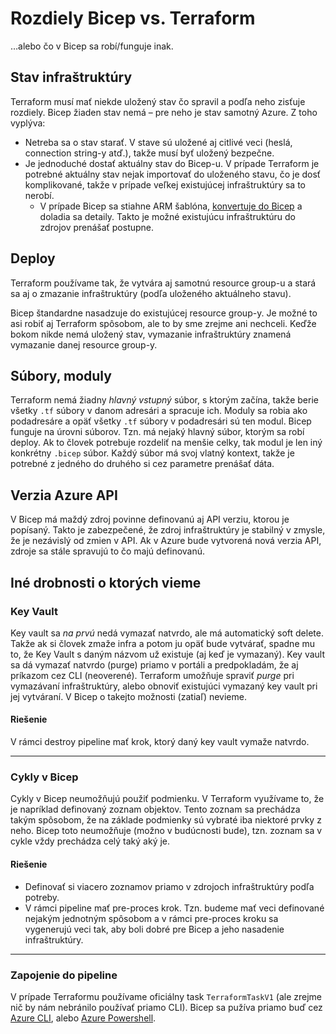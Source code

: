 # Rozdiely Bicep vs. Terraform

…alebo čo v Bicep sa robí/funguje inak.

## Stav infraštruktúry

Terraform musí mať niekde uložený stav čo spravil a podľa neho zisťuje rozdiely.
Bicep žiaden stav nemá – pre neho je stav samotný Azure. Z toho vyplýva:

- Netreba sa o stav starať. V stave sú uložené aj citlivé veci (heslá, connection string-y atď.), takže musí byť uložený bezpečne.
- Je jednoduché dostať aktuálny stav do Bicep-u. V prípade Terraform je potrebné aktuálny stav nejak importovať do uloženého
  stavu, čo je dosť komplikované, takže v prípade veľkej existujúcej infraštruktúry sa to nerobí.
  - V prípade Bicep sa stiahne ARM šablóna, [konvertuje do Bicep](https://bicepdemo.z22.web.core.windows.net) a doladia sa detaily.
Takto je možné existujúcu infraštruktúru do zdrojov prenášať postupne.

## Deploy

Terraform používame tak, že vytvára aj samotnú resource group-u a stará sa aj o zmazanie infraštruktúry (podľa uloženého
aktuálneho stavu).

Bicep štandardne nasadzuje do existujúcej resource group-y. Je možné to asi robiť aj Terraform spôsobom, ale to by sme zrejme
ani nechceli. Keďže bokom nikde nemá uložený stav, vymazanie infraštruktúry znamená vymazanie danej resource group-y.

## Súbory, moduly

Terraform nemá žiadny *hlavný vstupný* súbor, s ktorým začína, takže berie všetky `.tf` súbory v danom adresári a spracuje ich.
Moduly sa robia ako podadresáre a opäť všetky `.tf` súbory v podadresári sú ten modul. Bicep funguje na úrovni súborov. Tzn.
má nejaký hlavný súbor, ktorým sa robí deploy. Ak to človek potrebuje rozdeliť na menšie celky, tak modul je len iný konkrétny
`.bicep` súbor. Každý súbor má svoj vlatný kontext, takže je potrebné z jedného do druhého si cez parametre prenášať dáta.

## Verzia Azure API

V Bicep má maždý zdroj povinne definovanú aj API verziu, ktorou je popísaný. Takto je zabezpečené, že zdroj infraštruktúry
je stabilný v zmysle, že je nezávislý od zmien v API. Ak v Azure bude vytvorená nová verzia API, zdroje sa stále spravujú
to čo majú definovanú.

## Iné drobnosti o ktorých vieme

### Key Vault

Key vault sa *na prvú* nedá vymazať natvrdo, ale má automatický soft delete. Takže ak si človek zmaže infra a potom ju opäť
bude vytvárať, spadne mu to, že Key Vault s daným názvom už existuje (aj keď je vymazaný). Key vault sa dá vymazať natvrdo
(purge) priamo v portáli a predpokladám, že aj príkazom cez CLI (neoverené). Terraform umožňuje spraviť _purge_ pri vymazávaní
infraštruktúry, alebo obnoviť existujúci vymazaný key vault pri jej vytváraní. V Bicep o takejto možnosti (zatiaľ) nevieme.

#### Riešenie

V rámci destroy pipeline mať krok, ktorý daný key vault vymaže natvrdo.

---

### Cykly v Bicep

Cykly v Bicep neumožňujú použiť podmienku. V Terraform využívame to, že je napríklad definovaný zoznam objektov.
Tento zoznam sa prechádza takým spôsobom, že na základe podmienky sú vybraté iba niektoré prvky z neho. Bicep toto neumožňuje
(možno v budúcnosti bude), tzn. zoznam sa v cykle vždy prechádza celý taký aký je.

#### Riešenie

- Definovať si viacero zoznamov priamo v zdrojoch infraštruktúry podľa potreby.
- V rámci pipeline mať pre-proces krok. Tzn. budeme mať veci definované nejakým jednotným spôsobom a v rámci pre-proces
  kroku sa vygenerujú veci tak, aby boli dobré pre Bicep a jeho nasadenie infraštruktúry.

---

### Zapojenie do pipeline

V prípade Terraformu používame oficiálny task `TerraformTaskV1` (ale zrejme nič by nám nebránilo používať priamo CLI).
Bicep sa pužíva priamo buď cez [Azure CLI](docs.microsoft.com/en-us/cli/azure/install-azure-cli-windows),
alebo [Azure Powershell](https://docs.microsoft.com/en-us/powershell/azure/install-az-ps?view=azps-5.8.0).
